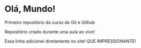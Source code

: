 # Olá, Mundo!
 Primeiro repositório do curso de Git e Github

 Repositório criado durante uma aula ao vivo!

Essa linha adicionei diretamente no site! QUE IMPRESSIONANTE!
